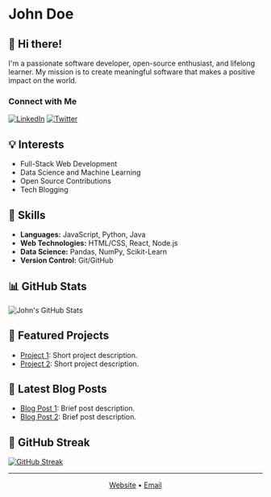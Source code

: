 
<!-- Your Name -->
# John Doe

<!-- Your Bio -->
## 👋 Hi there!
I'm a passionate software developer, open-source enthusiast, and lifelong learner. My mission is to create meaningful software that makes a positive impact on the world.

<!-- Social Media Links -->
### Connect with Me
[![LinkedIn](https://img.shields.io/badge/LinkedIn-johndoe-blue)](https://www.linkedin.com/in/johndoe)
[![Twitter](https://img.shields.io/badge/Twitter-@johndoe-purple)](https://twitter.com/johndoe)

<!-- My Interests -->
## 💡 Interests
- Full-Stack Web Development
- Data Science and Machine Learning
- Open Source Contributions
- Tech Blogging

<!-- My Skills -->
## 🚀 Skills
- **Languages:** JavaScript, Python, Java
- **Web Technologies:** HTML/CSS, React, Node.js
- **Data Science:** Pandas, NumPy, Scikit-Learn
- **Version Control:** Git/GitHub

<!-- My GitHub Stats -->
## 📊 GitHub Stats
![John's GitHub Stats](https://github-readme-stats.vercel.app/api?username=johndoe&show_icons=true&theme=dark)

<!-- Featured Projects -->
## 🌟 Featured Projects
- [Project 1](https://github.com/johndoe/project1): Short project description.
- [Project 2](https://github.com/johndoe/project2): Short project description.

<!-- My Blog Posts -->
## 📝 Latest Blog Posts
- [Blog Post 1](https://johndoe.com/blog/post1): Brief post description.
- [Blog Post 2](https://johndoe.com/blog/post2): Brief post description.

<!-- GitHub Streak -->
## 🌠 GitHub Streak
[![GitHub Streak](https://github-readme-streak-stats.herokuapp.com/?user=johndoe&theme=dark)](https://github.com/DenverCoder1/github-readme-streak-stats)

<!-- Footer -->
---
<p align="center">
  <a href="https://johndoe.com">Website</a> •
  <a href="mailto:johndoe@email.com">Email</a>
</p>
